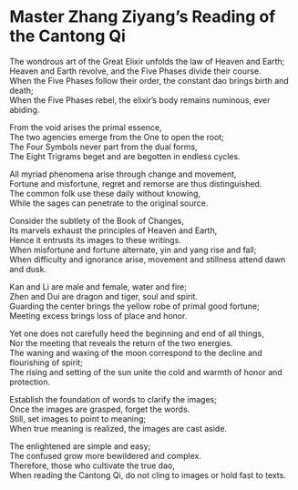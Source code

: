 # Master Zhang Ziyang’s Reading of the Cantong Qi

The wondrous art of the Great Elixir unfolds the law of Heaven and Earth;  
Heaven and Earth revolve, and the Five Phases divide their course.  
When the Five Phases follow their order, the constant dao brings birth and death;  
When the Five Phases rebel, the elixir’s body remains numinous, ever abiding.  

From the void arises the primal essence,  
The two agencies emerge from the One to open the root;  
The Four Symbols never part from the dual forms,  
The Eight Trigrams beget and are begotten in endless cycles.  

All myriad phenomena arise through change and movement,  
Fortune and misfortune, regret and remorse are thus distinguished.  
The common folk use these daily without knowing,  
While the sages can penetrate to the original source.  

Consider the subtlety of the Book of Changes,  
Its marvels exhaust the principles of Heaven and Earth,  
Hence it entrusts its images to these writings.  
When misfortune and fortune alternate, yin and yang rise and fall;  
When difficulty and ignorance arise, movement and stillness attend dawn and dusk.  

Kan and Li are male and female, water and fire;  
Zhen and Dui are dragon and tiger, soul and spirit.  
Guarding the center brings the yellow robe of primal good fortune;  
Meeting excess brings loss of place and honor.  

Yet one does not carefully heed the beginning and end of all things,  
Nor the meeting that reveals the return of the two energies.  
The waning and waxing of the moon correspond to the decline and flourishing of spirit;  
The rising and setting of the sun unite the cold and warmth of honor and protection.  

Establish the foundation of words to clarify the images;  
Once the images are grasped, forget the words.  
Still, set images to point to meaning;  
When true meaning is realized, the images are cast aside.  

The enlightened are simple and easy;  
The confused grow more bewildered and complex.  
Therefore, those who cultivate the true dao,  
When reading the Cantong Qi, do not cling to images or hold fast to texts.